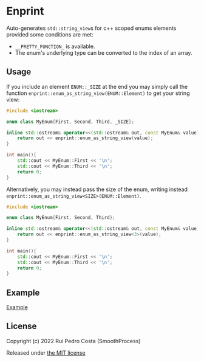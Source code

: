 # Enprint

Auto-generates `std::string_view`s for c++ scoped enums elements provided some conditions are met:

- `__PRETTY_FUNCTION_` is available.
- The enum's underlying type can be converted to the index of an array.

## Usage

If you include an element `ENUM::_SIZE` at the end you may simply call the function `enprint::enum_as_string_view(ENUM::Element)` to get your string view:

```cpp 
#include <iostream>

enum class MyEnum{First, Second, Third, _SIZE};

inline std::ostream& operator<<(std::ostream& out, const MyEnum& value){
	return out << enprint::enum_as_string_view(value);
}

int main(){
	std::cout << MyEnum::First << '\n';
	std::cout << MyEnum::Third << '\n';
	return 0;
}
```

Alternatively, you may instead pass the size of the enum, writing instead `enprint::enum_as_string_view<SIZE>(ENUM::Element)`.

```cpp 
#include <iostream>

enum class MyEnum{First, Second, Third};

inline std::ostream& operator<<(std::ostream& out, const MyEnum& value){
	return out << enprint::enum_as_string_view<3>(value);
}

int main(){
	std::cout << MyEnum::First << '\n';
	std::cout << MyEnum::Third << '\n';
	return 0;
}
```

## Example

[Example](examples/example_01.cpp)

## License

Copyright (c) 2022 Rui Pedro Costa (SmoothProcess)

Released under 
[the MIT license](https://github.com/SmoothProcess/enprint/blob/main/LICENSE)